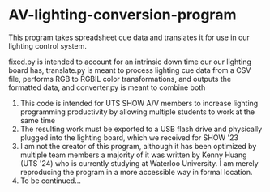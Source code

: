 # AV-lighting-conversion-program
This program takes spreadsheet cue data and translates it for use in our lighting control system.

fixed.py is intended to account for an intrinsic down time our our lighting board has, translate.py is meant to process lighting cue data from a CSV file, performs RGB to RGBIL color transformations, and outputs the formatted data, and converter.py is meant to combine both

1. This code is intended for UTS SHOW A/V members to increase lighting programming productivity by allowing multiple students to work at the same time
2. The resulting work must be exported to a USB flash drive and physically plugged into the lighting board, which we received for SHOW '23
3. I am not the creator of this program, although it has been optimized by multiple team members a majority of it was written by Kenny Huang (UTS '24) who is currently studying at Waterloo University. I am merely reproducing the program in a more accessible way in formal location.
4. To be continued...
